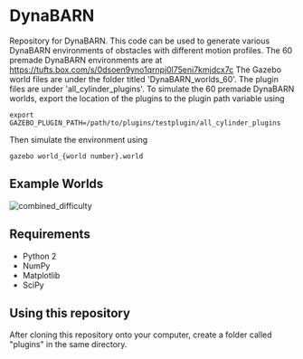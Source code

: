 # DynaBARN
Repository for DynaBARN. This code can be used to generate various DynaBARN environments of obstacles with different motion profiles. The 60 premade DynaBARN environments are at https://tufts.box.com/s/0dsoen9yno1qrnpj0l75eni7kmjdcx7c
The Gazebo world files are under the folder titled 'DynaBARN_worlds_60'. The plugin files are under 'all_cylinder_plugins'.
To simulate the 60 premade DynaBARN worlds, export the location of the plugins to the plugin path variable using 
```
export GAZEBO_PLUGIN_PATH=/path/to/plugins/testplugin/all_cylinder_plugins
```
Then simulate the environment using 
```
gazebo world_{world number}.world
```
## Example Worlds

![combined_difficulty](https://user-images.githubusercontent.com/46573631/186236114-5a93b941-96ff-42a7-94c4-24c6443977e7.gif)


<!-- Easy World:


https://user-images.githubusercontent.com/46573631/185812166-b76cddd9-d2ca-4fd8-9a64-c41cc706c32e.mp4


Medium World:


https://user-images.githubusercontent.com/46573631/185812169-6a711fa1-8616-484b-a1df-7e8b1ccbf1d3.mp4


Hard World:


https://user-images.githubusercontent.com/46573631/185812175-7e8c0e44-5bd3-4981-8738-a84f4accdd21.mp4

 -->


## Requirements
* Python 2
* NumPy
* Matplotlib
* SciPy
## Using this repository
After cloning this repository onto your computer, create a folder called "plugins" in the same directory. 
